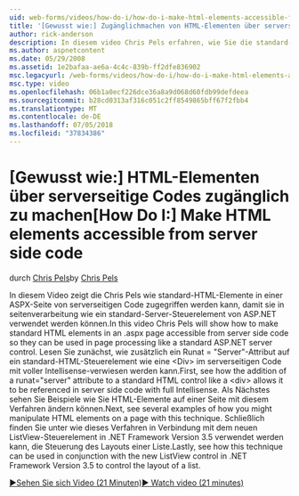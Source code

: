 ```yaml
---
uid: web-forms/videos/how-do-i/how-do-i-make-html-elements-accessible-from-server-side-code
title: '[Gewusst wie:] Zugänglichmachen von HTML-Elementen über serverseitige Codes | Microsoft-Dokumentation'
author: rick-anderson
description: In diesem video Chris Pels erfahren, wie Sie die standard-HTML-Elemente in einer ASPX-Seite in zugänglich machen serverseitigen Code, damit sie in der Seite Verarbeitungsoption verwendet werden können...
ms.author: aspnetcontent
ms.date: 05/29/2008
ms.assetid: 1e2bafaa-ae6a-4c4c-839b-ff2dfe836902
msc.legacyurl: /web-forms/videos/how-do-i/how-do-i-make-html-elements-accessible-from-server-side-code
msc.type: video
ms.openlocfilehash: 06b1a0ecf226dce36a8a9d068d60fdb99defdeea
ms.sourcegitcommit: b28cd0313af316c051c2ff8549865bff67f2fbb4
ms.translationtype: MT
ms.contentlocale: de-DE
ms.lasthandoff: 07/05/2018
ms.locfileid: "37834386"
---
```

<a name="how-do-i-make-html-elements-accessible-from-server-side-code"></a><span data-ttu-id="f9b05-103">[Gewusst wie:] HTML-Elementen über serverseitige Codes zugänglich zu machen</span><span class="sxs-lookup"><span data-stu-id="f9b05-103">[How Do I:] Make HTML elements accessible from server side code</span></span>
====================
<span data-ttu-id="f9b05-104">durch [Chris Pels](https://twitter.com/chrispels)</span><span class="sxs-lookup"><span data-stu-id="f9b05-104">by [Chris Pels](https://twitter.com/chrispels)</span></span>

<span data-ttu-id="f9b05-105">In diesem Video zeigt die Chris Pels wie standard-HTML-Elemente in einer ASPX-Seite von serverseitigen Code zugegriffen werden kann, damit sie in seitenverarbeitung wie ein standard-Server-Steuerelement von ASP.NET verwendet werden können.</span><span class="sxs-lookup"><span data-stu-id="f9b05-105">In this video Chris Pels will show how to make standard HTML elements in an .aspx page accessible from server side code so they can be used in page processing like a standard ASP.NET server control.</span></span> <span data-ttu-id="f9b05-106">Lesen Sie zunächst, wie zusätzlich ein Runat = "Server"-Attribut auf ein standard-HTML-Steuerelement wie eine &lt;Div&gt; im serverseitigen Code mit voller Intellisense-verwiesen werden kann.</span><span class="sxs-lookup"><span data-stu-id="f9b05-106">First, see how the addition of a runat="server" attribute to a standard HTML control like a &lt;div&gt; allows it to be referenced in server side code with full Intellisense.</span></span> <span data-ttu-id="f9b05-107">Als Nächstes sehen Sie Beispiele wie Sie HTML-Elemente auf einer Seite mit diesem Verfahren ändern können.</span><span class="sxs-lookup"><span data-stu-id="f9b05-107">Next, see several examples of how you might manipulate HTML elements on a page with this technique.</span></span> <span data-ttu-id="f9b05-108">Schließlich finden Sie unter wie dieses Verfahren in Verbindung mit dem neuen ListView-Steuerelement in .NET Framework Version 3.5 verwendet werden kann, die Steuerung des Layouts einer Liste.</span><span class="sxs-lookup"><span data-stu-id="f9b05-108">Lastly, see how this technique can be used in conjunction with the new ListView control in .NET Framework Version 3.5 to control the layout of a list.</span></span>

[<span data-ttu-id="f9b05-109">&#9654;Sehen Sie sich Video (21 Minuten)</span><span class="sxs-lookup"><span data-stu-id="f9b05-109">&#9654; Watch video (21 minutes)</span></span>](https://channel9.msdn.com/Blogs/ASP-NET-Site-Videos/how-do-i-make-html-elements-accessible-from-server-side-code)
